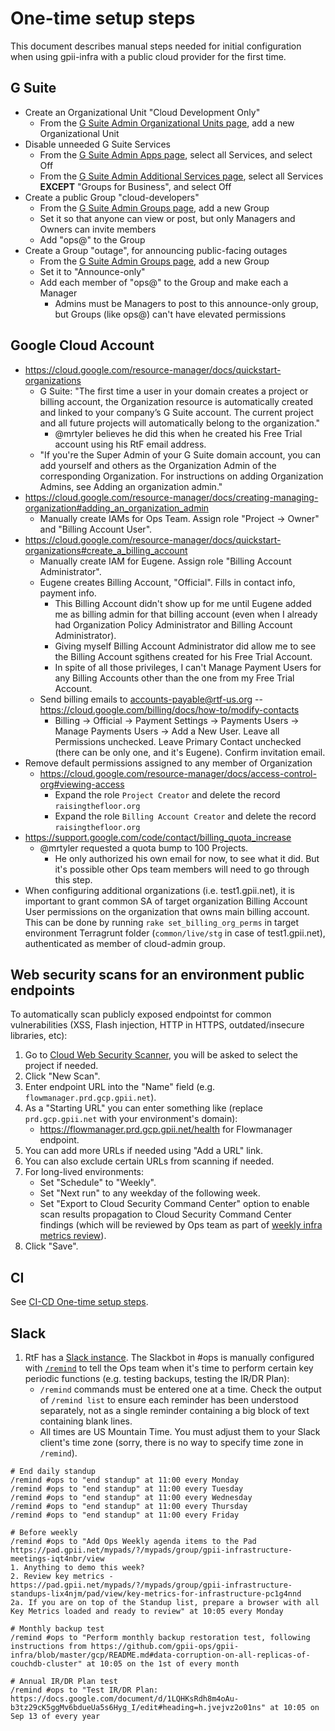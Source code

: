 # One-time setup steps

This document describes manual steps needed for initial configuration when using gpii-infra with a public cloud provider for the first time.

## G Suite

* Create an Organizational Unit "Cloud Development Only"
   * From the [G Suite Admin Organizational Units page](https://admin.google.com/u/1/ac/orgunits), add a new Organizational Unit
* Disable unneeded G Suite Services
   * From the [G Suite Admin Apps page](https://admin.google.com/u/1/ac/appslist/core), select all Services, and select Off
   * From the [G Suite Admin Additional Services page](https://admin.google.com/u/1/ac/appslist/additional), select all Services **EXCEPT** "Groups for Business", and select Off
* Create a public Group "cloud-developers"
   * From the [G Suite Admin Groups page](https://admin.google.com/raisingthefloor.org/AdminHome?hl=en&fc=true#GroupList:), add a new Group
   * Set it so that anyone can view or post, but only Managers and Owners can invite members
   * Add "ops@" to the Group
* Create a Group "outage", for announcing public-facing outages
   * From the [G Suite Admin Groups page](https://admin.google.com/raisingthefloor.org/AdminHome?hl=en&fc=true#GroupList:), add a new Group
   * Set it to "Announce-only"
   * Add each member of "ops@" to the Group and make each a Manager
      * Admins must be Managers to post to this announce-only group, but Groups (like ops@) can't have elevated permissions

## Google Cloud Account

* https://cloud.google.com/resource-manager/docs/quickstart-organizations
   * G Suite: "The first time a user in your domain creates a project or billing account, the Organization resource is automatically created and linked to your company’s G Suite account. The current project and all future projects will automatically belong to the organization."
      * @mrtyler believes he did this when he created his Free Trial account using his RtF email address.
   * "If you're the Super Admin of your G Suite domain account, you can add yourself and others as the Organization Admin of the corresponding Organization. For instructions on adding Organization Admins, see Adding an organization admin."
* https://cloud.google.com/resource-manager/docs/creating-managing-organization#adding_an_organization_admin
   * Manually create IAMs for Ops Team. Assign role "Project -> Owner" and "Billing Account User".
* https://cloud.google.com/resource-manager/docs/quickstart-organizations#create_a_billing_account
   * Manually create IAM for Eugene. Assign role "Billing Account Administrator".
   * Eugene creates Billing Account, "Official". Fills in contact info, payment info.
      * This Billing Account didn't show up for me until Eugene added me as billing admin for that billing account (even when I already had Organization Policy Administrator and Billing Account Administrator).
      * Giving myself Billing Account Administrator did allow me to see the Billing Account sgithens created for his Free Trial Account.
      * In spite of all those privileges, I can't Manage Payment Users for any Billing Accounts other than the one from my Free Trial Account.
   * Send billing emails to accounts-payable@rtf-us.org -- https://cloud.google.com/billing/docs/how-to/modify-contacts
      * Billing -> Official -> Payment Settings -> Payments Users -> Manage Payments Users -> Add a New User. Leave all Permissions unchecked. Leave Primary Contact unchecked (there can be only one, and it's Eugene). Confirm invitation email.
* Remove default permissions assigned to any member of Organization
  * https://cloud.google.com/resource-manager/docs/access-control-org#viewing-access
    * Expand the role `Project Creator` and delete the record `raisingthefloor.org`
    * Expand the role `Billing Account Creator` and delete the record `raisingthefloor.org`
* https://support.google.com/code/contact/billing_quota_increase
   * @mrtyler requested a quota bump to 100 Projects.
      * He only authorized his own email for now, to see what it did. But it's possible other Ops team members will need to go through this step.
* When configuring additional organizations (i.e. test1.gpii.net), it is important to grant common SA of target organization Billing Account User permissions on the organization that owns main billing account. This can be done by running `rake set_billing_org_perms` in target environment Terragrunt folder (`common/live/stg` in case of test1.gpii.net), authenticated as member of cloud-admin group.

## Web security scans for an environment public endpoints

To automatically scan publicly exposed endpointst for common vulnerabilities (XSS, Flash injection, HTTP in HTTPS, outdated/insecure libraries, etc):

1. Go to [Cloud Web Security Scanner](https://console.cloud.google.com/security/web-scanner/scanConfigs), you will be asked to select the project if needed.
1. Click "New Scan".
1. Enter endpoint URL into the "Name" field (e.g. `flowmanager.prd.gcp.gpii.net`).
1. As a "Starting URL" you can enter something like (replace `prd.gcp.gpii.net` with your environment's domain):
   * https://flowmanager.prd.gcp.gpii.net/health for Flowmanager endpoint.
1. You can add more URLs if needed using "Add a URL" link.
1. You can also exclude certain URLs from scanning if needed.
1. For long-lived environments:
   * Set "Schedule" to "Weekly".
   * Set "Next run" to any weekday of the following week.
   * Set "Export to Cloud Security Command Center" option to enable scan results propagation to Cloud Security Command Center findings (which will be reviewed by Ops team as part of [weekly infra metrics review](https://pad.gpii.net/mypads/?/mypads/group/gpii-infrastructure-standups-lix4njm/pad/view/key-metrics-for-infrastructure-pc1g4nnd)).
1. Click "Save".

## CI

See [CI-CD One-time setup steps](./CI-CD.md#one-time-setup-steps).

## Slack

1. RtF has a [Slack instance](https://raisingthefloor.slack.com). The Slackbot in #ops is manually configured with [`/remind`](https://get.slack.help/hc/en-us/articles/208423427-Setting-reminders) to tell the Ops team when it's time to perform certain key periodic functions (e.g. testing backups, testing the IR/DR Plan):
   * `/remind` commands must be entered one at a time. Check the output of `/remind list` to ensure each reminder has been understood separately, not as a single reminder containing a big block of text containing blank lines.
   * All times are US Mountain Time. You must adjust them to your Slack client's time zone (sorry, there is no way to specify time zone in `/remind`).
```
# End daily standup
/remind #ops to "end standup" at 11:00 every Monday
/remind #ops to "end standup" at 11:00 every Tuesday
/remind #ops to "end standup" at 11:00 every Wednesday
/remind #ops to "end standup" at 11:00 every Thursday
/remind #ops to "end standup" at 11:00 every Friday

# Before weekly
/remind #ops to "Add Ops Weekly agenda items to the Pad
https://pad.gpii.net/mypads/?/mypads/group/gpii-infrastructure-meetings-iqt4nbr/view
1. Anything to demo this week?
2. Review key metrics - https://pad.gpii.net/mypads/?/mypads/group/gpii-infrastructure-standups-lix4njm/pad/view/key-metrics-for-infrastructure-pc1g4nnd
2a. If you are on top of the Standup list, prepare a browser with all Key Metrics loaded and ready to review" at 10:05 every Monday

# Monthly backup test
/remind #ops to "Perform monthly backup restoration test, following instructions from https://github.com/gpii-ops/gpii-infra/blob/master/gcp/README.md#data-corruption-on-all-replicas-of-couchdb-cluster" at 10:05 on the 1st of every month

# Annual IR/DR Plan test
/remind #ops to "Test IR/DR Plan: https://docs.google.com/document/d/1LQHKsRdh8m4oAu-b3tz29cK5ggMv6bdueUa5s6Hyg_I/edit#heading=h.jvejvz2o01ns" at 10:05 on Sep 13 of every year
```
